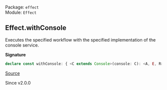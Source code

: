 Package: `effect`<br />
Module: `Effect`<br />

## Effect.withConsole

Executes the specified workflow with the specified implementation of the
console service.

**Signature**

```ts
declare const withConsole: { <C extends Console>(console: C): <A, E, R>(effect: Effect<A, E, R>) => Effect<A, E, R>; <A, E, R, C extends Console>(effect: Effect<A, E, R>, console: C): Effect<A, E, R>; }
```

[Source](https://github.com/Effect-TS/effect/tree/main/packages/effect/src/Effect.ts#L6794)

Since v2.0.0